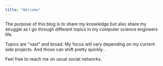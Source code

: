 ```yaml
---
title: "Welcome"
---
```


The purpose of this blog is to share my knowledge but also share my struggle as I go through different topics in my computer science engineers life.

Topics are "vast" and broad. My focus will vary depending on my current side projects. And those can shift pretty quickly..

Feel free to reach me on usual social networks.
